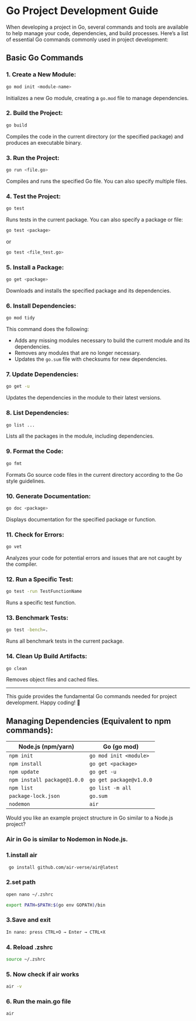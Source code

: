# Go Project Development Guide

When developing a project in Go, several commands and tools are available to help manage your code, dependencies, and build processes. Here’s a list of essential Go commands commonly used in project development:

## Basic Go Commands

### 1. Create a New Module:

```sh
go mod init <module-name>
```

Initializes a new Go module, creating a `go.mod` file to manage dependencies.

### 2. Build the Project:

```sh
go build
```

Compiles the code in the current directory (or the specified package) and produces an executable binary.

### 3. Run the Project:

```sh
go run <file.go>
```

Compiles and runs the specified Go file. You can also specify multiple files.

### 4. Test the Project:

```sh
go test
```

Runs tests in the current package. You can also specify a package or file:

```sh
go test <package>
```

or

```sh
go test <file_test.go>
```

### 5. Install a Package:

```sh
go get <package>
```

Downloads and installs the specified package and its dependencies.

### 6. Install Dependencies:

```sh
go mod tidy
```

This command does the following:

- Adds any missing modules necessary to build the current module and its dependencies.
- Removes any modules that are no longer necessary.
- Updates the `go.sum` file with checksums for new dependencies.

### 7. Update Dependencies:

```sh
go get -u
```

Updates the dependencies in the module to their latest versions.

### 8. List Dependencies:

```sh
go list ...
```

Lists all the packages in the module, including dependencies.

### 9. Format the Code:

```sh
go fmt
```

Formats Go source code files in the current directory according to the Go style guidelines.

### 10. Generate Documentation:

```sh
go doc <package>
```

Displays documentation for the specified package or function.

### 11. Check for Errors:

```sh
go vet
```

Analyzes your code for potential errors and issues that are not caught by the compiler.

### 12. Run a Specific Test:

```sh
go test -run TestFunctionName
```

Runs a specific test function.

### 13. Benchmark Tests:

```sh
go test -bench=.
```

Runs all benchmark tests in the current package.

### 14. Clean Up Build Artifacts:

```sh
go clean
```

Removes object files and cached files.

---

This guide provides the fundamental Go commands needed for project development. Happy coding! 🚀

## Managing Dependencies (Equivalent to npm commands):

| Node.js (npm/yarn)          | Go (go mod)             |
| --------------------------- | ----------------------- |
| `npm init`                  | `go mod init <module>`  |
| `npm install`               | `go get <package>`      |
| `npm update`                | `go get -u`             |
| `npm install package@1.0.0` | `go get package@v1.0.0` |
| `npm list`                  | `go list -m all`        |
| `package-lock.json`         | `go.sum`                |
| `nodemon`                   | `air`                   |

Would you like an example project structure in Go similar to a Node.js project?

### Air in Go is similar to Nodemon in Node.js.

### 1.install air

```sh
 go install github.com/air-verse/air@latest

```

### 2.set path

```sh
open nano ~/.zshrc
```

```sh
export PATH=$PATH:$(go env GOPATH)/bin
```

### 3.Save and exit

```sh
In nano: press CTRL+O → Enter → CTRL+X
```

### 4. Reload .zshrc

```sh
source ~/.zshrc
```

### 5. Now check if air works

```sh
air -v
```

### 6. Run the main.go file

```sh
air
```
